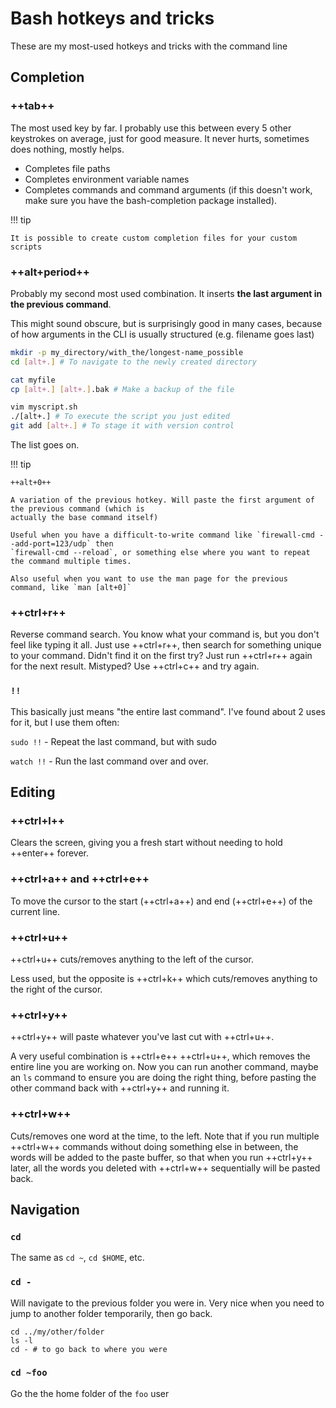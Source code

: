 # Bash hotkeys and tricks

These are my most-used hotkeys and tricks with the command line

## Completion

### ++tab++

The most used key by far. I probably use this between every 5 other keystrokes on average, just for
good measure. It never hurts, sometimes does nothing, mostly helps.

- Completes file paths
- Completes environment variable names
- Completes commands and command arguments (if this doesn't work, make sure you have the
  bash-completion package installed).

!!! tip

    It is possible to create custom completion files for your custom scripts


### ++alt+period++

Probably my second most used combination. It inserts **the last argument in the previous command**.

This might sound obscure, but is surprisingly good in many cases, because of how arguments in the
CLI is usually structured (e.g. filename goes last)

```bash
mkdir -p my_directory/with_the/longest-name_possible
cd [alt+.] # To navigate to the newly created directory

cat myfile
cp [alt+.] [alt+.].bak # Make a backup of the file

vim myscript.sh
./[alt+.] # To execute the script you just edited
git add [alt+.] # To stage it with version control

```

The list goes on.

!!! tip

    ++alt+0++
    
    A variation of the previous hotkey. Will paste the first argument of the previous command (which is
    actually the base command itself)
    
    Useful when you have a difficult-to-write command like `firewall-cmd --add-port=123/udp` then 
    `firewall-cmd --reload`, or something else where you want to repeat the command multiple times.

    Also useful when you want to use the man page for the previous command, like `man [alt+0]`


### ++ctrl+r++

Reverse command search. You know what your command is, but you don't feel like typing it all.
Just use ++ctrl+r++, then search for something unique to your command. Didn't find it on the first
try? Just run ++ctrl+r++ again for the next result. Mistyped? Use ++ctrl+c++ and try again.

### `!!`

This basically just means "the entire last command". I've found about 2 uses for it, but I use them
often:

`sudo !!` - Repeat the last command, but with sudo

`watch !!` - Run the last command over and over.

## Editing

### ++ctrl+l++

Clears the screen, giving you a fresh start without needing to hold ++enter++ forever.

### ++ctrl+a++ and ++ctrl+e++

To move the cursor to the start (++ctrl+a++) and end (++ctrl+e++) of the current line.

### ++ctrl+u++

++ctrl+u++ cuts/removes anything to the left of the cursor.

Less used, but the opposite is ++ctrl+k++ which cuts/removes anything to the right of the cursor.

### ++ctrl+y++

++ctrl+y++ will paste whatever you've last cut with ++ctrl+u++.

A very useful combination is ++ctrl+e++ ++ctrl+u++, which removes the entire line you are working
on. Now you can run another command, maybe an `ls` command to ensure you are doing the right thing,
before pasting the other command back with ++ctrl+y++ and running it.

### ++ctrl+w++

Cuts/removes one word at the time, to the left. Note that if you run multiple ++ctrl+w++ commands
without doing something else in between, the words will be added to the paste buffer, so that when
you run ++ctrl+y++ later, all the words you deleted with ++ctrl+w++ sequentially will be pasted
back.


## Navigation

### `cd`

The same as `cd ~`, `cd $HOME`, etc.

### `cd -`

Will navigate to the previous folder you were in. Very nice when you need to jump to another folder
temporarily, then go back.

```shell
cd ../my/other/folder
ls -l
cd - # to go back to where you were
```

### `cd ~foo`

Go the the home folder of the `foo` user
